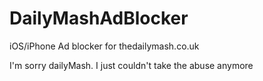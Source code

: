 # DailyMashAdBlocker

iOS/iPhone Ad blocker for thedailymash.co.uk

I'm sorry dailyMash. I just couldn't take the abuse anymore
